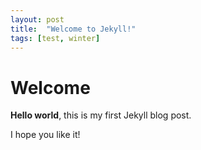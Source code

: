 ```yaml
---
layout: post
title:  "Welcome to Jekyll!"
tags: [test, winter]
---
```


# Welcome

**Hello world**, this is my first Jekyll blog post.

I hope you like it!